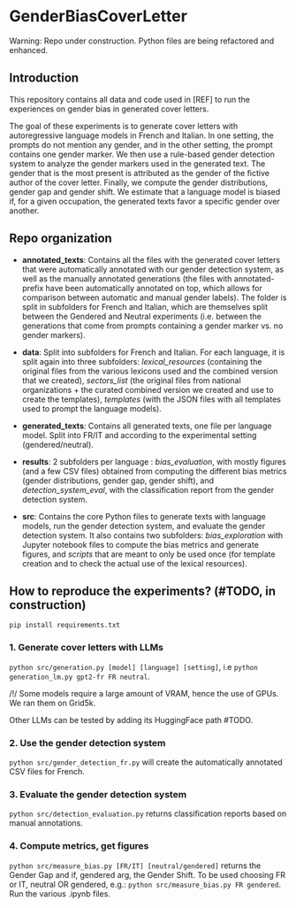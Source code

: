 # GenderBiasCoverLetter

Warning: Repo under construction. Python files are being refactored and enhanced.

## Introduction

This repository contains all data and code used in [REF] to run the experiences on gender bias in generated cover letters. 

The goal of these experiments is to generate cover letters with autoregressive language models in French and Italian. In one setting, the prompts do not mention any gender, and in the other setting, the prompt contains one gender marker. We then use a rule-based gender detection system to analyze the gender markers used in the generated text. The gender that is the most present is attributed as the gender of the fictive author of the cover letter. Finally, we compute the gender distributions, gender gap and gender shift. We estimate that a language model is biased if, for a given occupation, the generated texts favor a specific gender over another.


## Repo organization

- **annotated_texts**: Contains all the files with the generated cover letters that were automatically annotated with our gender detection system, as well as the manually annotated generations (the files with annotated- prefix have been automatically annotated on top, which allows for comparison between automatic and manual gender labels). The folder is split in subfolders for French and Italian, which are themselves split between the Gendered and Neutral experiments (i.e. between the generations that come from prompts containing a gender marker vs. no gender markers).

- **data**: Split into subfolders for French and Italian. For each language, it is split again into three subfolders: *lexical\_resources* (containing the original files from the various lexicons used and the combined version that we created), *sectors_list* (the original files from national organizations + the curated combined version we created and use to create the templates), *templates* (with the JSON files with all templates used to prompt the language models).

- **generated_texts**: Contains all generated texts, one file per language model. Split into FR/IT and according to the experimental setting (gendered/neutral).

- **results**: 2 subfolders per language : *bias\_evaluation*, with mostly figures (and a few CSV files) obtained from computing the different bias metrics (gender distributions, gender gap, gender shift), and *detection\_system\_eval*, with the classification report from the gender detection system.

- **src**: Contains the core Python files to generate texts with language models, run the gender detection system, and evaluate the gender detection system. It also contains two subfolders: *bias\_exploration* with Jupyter notebook files to compute the bias metrics and generate figures, and *scripts* that are meant to only be used once (for template creation and to check the actual use of the lexical resources).


## How to reproduce the experiments? (#TODO, in construction)

`pip install requirements.txt`

### 1. Generate cover letters with LLMs
`python src/generation.py [model] [language] [setting]`, i.e `python generation_lm.py gpt2-fr FR neutral`.

/!/ Some models require a large amount of VRAM, hence the use of GPUs. We ran them on Grid5k.

Other LLMs can be tested by adding its HuggingFace path #TODO.

### 2. Use the gender detection system
`python src/gender_detection_fr.py` will create the automatically annotated CSV files for French.

### 3. Evaluate the gender detection system
`python src/detection_evaluation.py` returns classification reports based on manual annotations.

### 4. Compute metrics, get figures
`python src/measure_bias.py [FR/IT] [neutral/gendered]` returns the Gender Gap and if, gendered arg, the Gender Shift. To be used choosing FR or IT, neutral OR gendered, e.g.: `python src/measure_bias.py FR gendered`.
Run the various .ipynb files.